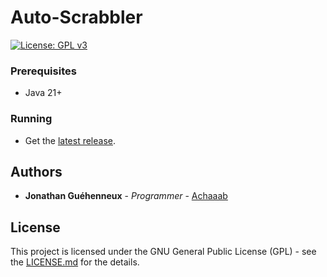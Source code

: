# Auto-Scrabbler
[![License: GPL v3](https://img.shields.io/badge/License-GPLv3-blue.svg)](https://www.gnu.org/licenses/gpl-3.0)

### Prerequisites
* Java 21+

### Running
* Get the [latest release](https://github.com/Achaaab/auto-scrabbler/releases).

## Authors
* **Jonathan Guéhenneux** - *Programmer* - [Achaaab](https://github.com/Achaaab)

## License
This project is licensed under the GNU General Public License (GPL) - see the [LICENSE.md](LICENSE.md) for the details.
